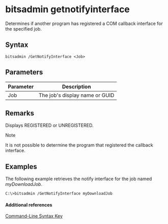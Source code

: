 # bitsadmin getnotifyinterface



Determines if another program has registered a COM callback interface for the specified job.

## Syntax

```
bitsadmin /GetNotifyInterface <Job>
```

## Parameters

|Parameter|Description|
|---------|-----------|
|Job|The job's display name or GUID|

## Remarks

Displays REGISTERED or UNREGISTERED.

> [!NOTE]
> It is not possible to determine the program that registered the callback interface.

## <a name="BKMK_examples"></a>Examples

The following example retrieves the notify interface for the job named *myDownloadJob*.
```
C:\>bitsadmin /GetNotifyInterface myDownloadJob
```

#### Additional references

[Command-Line Syntax Key](command-line-syntax-key.md)